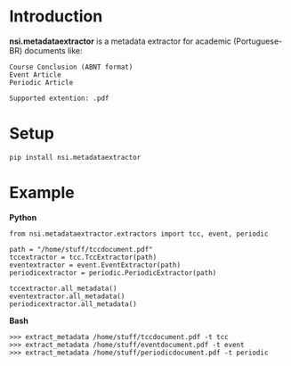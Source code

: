 Introduction
=====

**nsi.metadataextractor** is a metadata extractor for academic (Portuguese-BR) documents like:

```
Course Conclusion (ABNT format)
Event Article
Periodic Article

Supported extention: .pdf
```

Setup
=====

    pip install nsi.metadataextractor


Example
=====

**Python**

	from nsi.metadataextractor.extractors import tcc, event, periodic
	
	path = "/home/stuff/tccdocument.pdf"
	tccextractor = tcc.TccExtractor(path)
	eventextractor = event.EventExtractor(path)
	periodicextractor = periodic.PeriodicExtractor(path)

	tccextractor.all_metadata()
	eventextractor.all_metadata()
	periodicextractor.all_metadata()


**Bash**
	
	>>> extract_metadata /home/stuff/tccdocument.pdf -t tcc
	>>> extract_metadata /home/stuff/eventdocument.pdf -t event
	>>> extract_metadata /home/stuff/periodicdocument.pdf -t periodic


